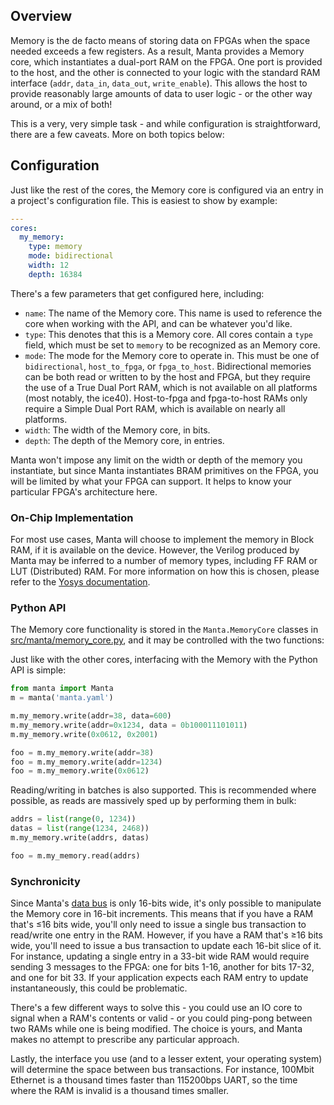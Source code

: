 
## Overview
Memory is the de facto means of storing data on FPGAs when the space needed exceeds a few registers. As a result, Manta provides a Memory core, which instantiates a dual-port RAM on the FPGA. One port is provided to the host, and the other is connected to your logic with the standard RAM interface (`addr`, `data_in`, `data_out`, `write_enable`). This allows the host to provide reasonably large amounts of data to user logic - or the other way around, or a mix of both!

This is a very, very simple task - and while configuration is straightforward, there are a few caveats. More on both topics below:

## Configuration

Just like the rest of the cores, the Memory core is configured via an entry in a project's configuration file. This is easiest to show by example:

```yaml
---
cores:
  my_memory:
    type: memory
    mode: bidirectional
    width: 12
    depth: 16384

```

There's a few parameters that get configured here, including:

- `name`: The name of the Memory core. This name is used to reference the core when working with the API, and can be whatever you'd like.
- `type`: This denotes that this is a Memory core. All cores contain a `type` field, which must be set to `memory` to be recognized as an Memory core.
- `mode`: The mode for the Memory core to operate in. This must be one of `bidirectional`, `host_to_fpga`, or `fpga_to_host`. Bidirectional memories can be both read or written to by the host and FPGA, but they require the use of a True Dual Port RAM, which is not available on all platforms (most notably, the ice40). Host-to-fpga and fpga-to-host RAMs only require a Simple Dual Port RAM, which is available on nearly all platforms.
- `width`: The width of the Memory core, in bits.
- `depth`: The depth of the Memory core, in entries.

Manta won't impose any limit on the width or depth of the memory you instantiate, but since Manta instantiates BRAM primitives on the FPGA, you will be limited by what your FPGA can support. It helps to know your particular FPGA's architecture here.

### On-Chip Implementation

For most use cases, Manta will choose to implement the memory in Block RAM, if it is available on the device. However, the Verilog produced by Manta may be inferred to a number of memory types, including FF RAM or LUT (Distributed) RAM. For more information on how this is chosen, please refer to the [Yosys documentation](https://yosyshq.readthedocs.io/projects/yosys/en/latest/CHAPTER_Memorymap.html).

### Python API

The Memory core functionality is stored in the `Manta.MemoryCore` classes in [src/manta/memory_core.py](https://github.com/fischermoseley/manta/blob/main/src/manta/memory_core.py), and it may be controlled with the two functions:

Just like with the other cores, interfacing with the Memory with the Python API is simple:

```python
from manta import Manta
m = manta('manta.yaml')

m.my_memory.write(addr=38, data=600)
m.my_memory.write(addr=0x1234, data = 0b100011101011)
m.my_memory.write(0x0612, 0x2001)

foo = m.my_memory.write(addr=38)
foo = m.my_memory.write(addr=1234)
foo = m.my_memory.write(0x0612)
```

Reading/writing in batches is also supported. This is recommended where possible, as reads are massively sped up by performing them in bulk:

```python
addrs = list(range(0, 1234))
datas = list(range(1234, 2468))
m.my_memory.write(addrs, datas)

foo = m.my_memory.read(addrs)
```

### Synchronicity

Since Manta's [data bus](architecture.md#data-bus) is only 16-bits wide, it's only possible to manipulate the Memory core in 16-bit increments. This means that if you have a RAM that's ≤16 bits wide, you'll only need to issue a single bus transaction to read/write one entry in the RAM. However, if you have a RAM that's ≥16 bits wide, you'll need to issue a bus transaction to update each 16-bit slice of it. For instance, updating a single entry in a 33-bit wide RAM would require sending 3 messages to the FPGA: one for bits 1-16, another for bits 17-32, and one for bit 33. If your application expects each RAM entry to update instantaneously, this could be problematic.

There's a few different ways to solve this - you could use an IO core to signal when a RAM's contents or valid - or you could ping-pong between two RAMs while one is being modified. The choice is yours, and Manta makes no attempt to prescribe any particular approach.

Lastly, the interface you use (and to a lesser extent, your operating system) will determine the space between bus transactions. For instance, 100Mbit Ethernet is a thousand times faster than 115200bps UART, so the time where the RAM is invalid is a thousand times smaller.
